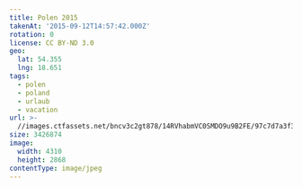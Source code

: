 ```yaml
---
title: Polen 2015
takenAt: '2015-09-12T14:57:42.000Z'
rotation: 0
license: CC BY-ND 3.0
geo:
  lat: 54.355
  lng: 18.651
tags:
  - polen
  - poland
  - urlaub
  - vacation
url: >-
  //images.ctfassets.net/bncv3c2gt878/14RVhabmVC0SMDO9u9B2FE/97c7d7a3f31d28b3db2b518172b4e5b6/polen-2015_25862726691_o
size: 3426874
image:
  width: 4310
  height: 2868
contentType: image/jpeg
---
```


